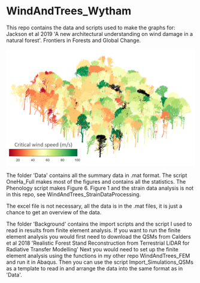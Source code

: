 # WindAndTrees_Wytham
This repo contains the data and scripts used to make the graphs for:
Jackson et al 2019 'A new architectural understanding on wind damage in a natural forest'. Frontiers in Forests and Global Change.

![alt text](https://github.com/TobyDJackson/WindAndTrees_Wytham/blob/master/Trees%20colored%20by%20CWS.png)

The folder 'Data' contains all the summary data in .mat format.
The script OneHa_Full makes most of the figures and contains all the statistics. 
The Phenology script makes Figure 6.
Figure 1 and the strain data analysis is not in this repo, see WindAndTrees_StrainDataProcessing.

The excel file is not necessary, all the data is in the .mat files, it is just a chance to get an overview of the data. 

The folder 'Background' contains the import scripts and the script I used to read in results from finite element analysis. 
If you want to run the finite element analysis you would first need to download the QSMs 
from Calders et al 2018 'Realistic Forest Stand Reconstruction from Terrestrial LiDAR for Radiative Transfer Modelling'
Next you would need to set up the finite element analysis using the functions in my other repo WindAndTrees_FEM and run it in Abaqus. 
Then you can use the script Import_Simulations_QSMs as a template to read in and arrange the data into the same format as in 'Data'.
